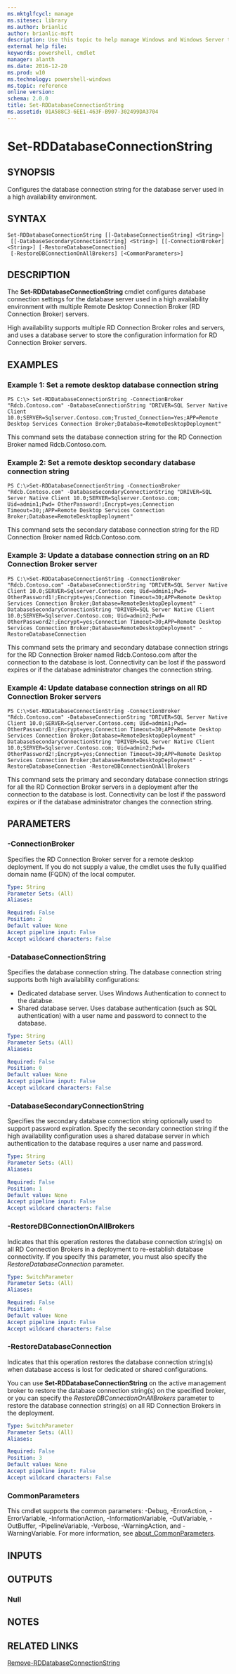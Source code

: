 ```yaml
---
ms.mktglfcycl: manage
ms.sitesec: library
ms.author: brianlic
author: brianlic-msft
description: Use this topic to help manage Windows and Windows Server technologies with Windows PowerShell.
external help file: 
keywords: powershell, cmdlet
manager: alanth
ms.date: 2016-12-20
ms.prod: w10
ms.technology: powershell-windows
ms.topic: reference
online version: 
schema: 2.0.0
title: Set-RDDatabaseConnectionString
ms.assetid: 01A588C3-6EE1-463F-B907-302499DA3704
---
```


# Set-RDDatabaseConnectionString

## SYNOPSIS
Configures the database connection string for the database server used in a high availability environment.

## SYNTAX

```
Set-RDDatabaseConnectionString [[-DatabaseConnectionString] <String>]
 [[-DatabaseSecondaryConnectionString] <String>] [[-ConnectionBroker] <String>] [-RestoreDatabaseConnection]
 [-RestoreDBConnectionOnAllBrokers] [<CommonParameters>]
```

## DESCRIPTION
The **Set-RDDatabaseConnectionString** cmdlet configures database connection settings for the database server used in a high availability environment with multiple Remote Desktop Connection Broker (RD Connection Broker) servers.

High availability supports multiple RD Connection Broker roles and servers, and uses a database server to store the configuration information for RD Connection Broker servers.

## EXAMPLES

### Example 1: Set a remote desktop database connection string
```
PS C:\> Set-RDDatabaseConnectionString -ConnectionBroker "Rdcb.Contoso.com" -DatabaseConnectionString "DRIVER=SQL Server Native Client 10.0;SERVER=Sqlserver.Contoso.com;Trusted_Connection=Yes;APP=Remote Desktop Services Connection Broker;Database=RemoteDesktopDeployment"
```

This command sets the database connection string for the RD Connection Broker named Rdcb.Contoso.com.

### Example 2: Set a remote desktop secondary database connection string
```
PS C:\>Set-RDDatabaseConnectionString -ConnectionBroker "Rdcb.Contoso.com" -DatabaseSecondaryConnectionString "DRIVER=SQL Server Native Client 10.0;SERVER=Sqlserver.Contoso.com; Uid=admin1;Pwd= OtherPassword!;Encrypt=yes;Connection Timeout=30;;APP=Remote Desktop Services Connection Broker;Database=RemoteDesktopDeployment"
```

This command sets the secondary database connection string for the RD Connection Broker named Rdcb.Contoso.com.

### Example 3: Update a database connection string on an RD Connection Broker server
```
PS C:\>Set-RDDatabaseConnectionString -ConnectionBroker "Rdcb.Contoso.com" -DatabaseConnectionString "DRIVER=SQL Server Native Client 10.0;SERVER=Sqlserver.Contoso.com; Uid=admin1;Pwd= OtherPassword1!;Encrypt=yes;Connection Timeout=30;APP=Remote Desktop Services Connection Broker;Database=RemoteDesktopDeployment" -DatabaseSecondaryConnectionString "DRIVER=SQL Server Native Client 10.0;SERVER=Sqlserver.Contoso.com; Uid=admin2;Pwd= OtherPassword2!;Encrypt=yes;Connection Timeout=30;APP=Remote Desktop Services Connection Broker;Database=RemoteDesktopDeployment" -RestoreDatabaseConnection
```

This command sets the primary and secondary database connection strings for the RD Connection Broker named Rdcb.Contoso.com after the connection to the database is lost.
Connectivity can be lost if the password expires or if the database administrator changes the connection string.

### Example 4: Update database connection strings on all RD Connection Broker servers
```
PS C:\>Set-RDDatabaseConnectionString -ConnectionBroker "Rdcb.Contoso.com" -DatabaseConnectionString "DRIVER=SQL Server Native Client 10.0;SERVER=Sqlserver.Contoso.com; Uid=admin1;Pwd= OtherPassword1!;Encrypt=yes;Connection Timeout=30;APP=Remote Desktop Services Connection Broker;Database=RemoteDesktopDeployment" -DatabaseSecondaryConnectionString "DRIVER=SQL Server Native Client 10.0;SERVER=Sqlserver.Contoso.com; Uid=admin2;Pwd= OtherPassword2!;Encrypt=yes;Connection Timeout=30;APP=Remote Desktop Services Connection Broker;Database=RemoteDesktopDeployment" -RestoreDatabaseConnection -RestoreDBConnectionOnAllBrokers
```

This command sets the primary and secondary database connection strings for all the RD Connection Broker servers in a deployment after the connection to the database is lost.
Connectivity can be lost if the password expires or if the database administrator changes the connection string.

## PARAMETERS

### -ConnectionBroker
Specifies the RD Connection Broker server for a remote desktop deployment.
If you do not supply a value, the cmdlet uses the fully qualified domain name (FQDN) of the local computer.

```yaml
Type: String
Parameter Sets: (All)
Aliases: 

Required: False
Position: 2
Default value: None
Accept pipeline input: False
Accept wildcard characters: False
```

### -DatabaseConnectionString
Specifies the database connection string.
The database connection string supports both high availability configurations: 

- Dedicated database server.
Uses Windows Authentication to connect to the databse.
- Shared database server.
Uses database authentication (such as SQL authentication) with a user name and password to connect to the database.

```yaml
Type: String
Parameter Sets: (All)
Aliases: 

Required: False
Position: 0
Default value: None
Accept pipeline input: False
Accept wildcard characters: False
```

### -DatabaseSecondaryConnectionString
Specifies the secondary database connection string optionally used to support password expiration.
Specify the secondary connection string if the high availability configuration uses a shared database server in which authentication to the database requires a user name and password.

```yaml
Type: String
Parameter Sets: (All)
Aliases: 

Required: False
Position: 1
Default value: None
Accept pipeline input: False
Accept wildcard characters: False
```

### -RestoreDBConnectionOnAllBrokers
Indicates that this operation restores the database connection string(s) on all RD Connection Brokers in a deployment to re-establish database connectivity.
If you specify this parameter, you must also specify the *RestoreDatabaseConnection* parameter.

```yaml
Type: SwitchParameter
Parameter Sets: (All)
Aliases: 

Required: False
Position: 4
Default value: None
Accept pipeline input: False
Accept wildcard characters: False
```

### -RestoreDatabaseConnection
Indicates that this operation restores the database connection string(s) when database access is lost for dedicated or shared configurations.

You can use **Set-RDDatabaseConnectionString** on the active management broker to restore the database connection string(s) on the specified broker, or you can specify the *RestoreDBConnectionOnAllBrokers* parameter to restore the database connection string(s) on all RD Connection Brokers in the deployment.

```yaml
Type: SwitchParameter
Parameter Sets: (All)
Aliases: 

Required: False
Position: 3
Default value: None
Accept pipeline input: False
Accept wildcard characters: False
```

### CommonParameters
This cmdlet supports the common parameters: -Debug, -ErrorAction, -ErrorVariable, -InformationAction, -InformationVariable, -OutVariable, -OutBuffer, -PipelineVariable, -Verbose, -WarningAction, and -WarningVariable. For more information, see [about_CommonParameters](http://go.microsoft.com/fwlink/?LinkID=113216).

## INPUTS

## OUTPUTS

### Null

## NOTES

## RELATED LINKS

[Remove-RDDatabaseConnectionString](./Remove-RDDatabaseConnectionString.md)

